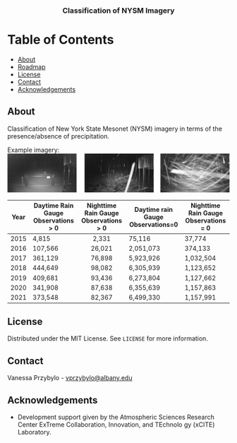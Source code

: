 <h3 align="center">Classification of NYSM Imagery</h3>

# Table of Contents

* [About](#about)
* [Roadmap](#roadmap)
* [License](#license)
* [Contact](#contact)
* [Acknowledgements](#acknowledgements)

## About
Classification of New York State Mesonet (NYSM) imagery in terms of the presence/absence of precipitation. 

Example imagery:
![Readme Graphic](readme_graphics/readme_graphics.png)



| Year | Daytime Rain Gauge Observations > 0 | Nighttime Rain Gauge Observations > 0 | Daytime rain Gauge Observations=0 | Nighttime Rain Gauge Observations = 0 |
|------|-------------------------------------|:-------------------------------------:|-----------------------------------|---------------------------------------|
| 2015 | 4,815                               | 2,331                                 | 75,116                            | 37,774                                |
| 2016 | 107,566                             | 26,021                                | 2,051,073                         | 374,133                               |
| 2017 | 361,129                             | 76,898                                | 5,923,926                         | 1,032,504                             |
| 2018 | 444,649                             | 98,082                                | 6,305,939                         | 1,123,652                             |
| 2019 | 409,681                             | 93,436                                | 6,273,804                         | 1,127,662                             |
| 2020 | 341,908                             | 87,638                                | 6,355,639                         | 1,157,863                             |
| 2021 | 373,548                             | 82,367                                | 6,499,330                         | 1,157,991                             |

## License
Distributed under the MIT License.  See `LICENSE` for more information.

## Contact
Vanessa Przybylo - vprzybylo@albany.edu

## Acknowledgements
* Development support given by the Atmospheric Sciences Research Center ExTreme Collaboration, Innovation, and TEchnolo
gy (xCITE) Laboratory. 
